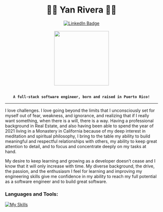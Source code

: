 <h1 align="center">🌊🌴 Yan Rivera 🌴🌊</h1>
<div id="badges" align="center">
  <a href="https://www.linkedin.com/in/ycrivera/">
    <img src="https://img.shields.io/badge/LinkedIn-blue?style=for-the-badge&logo=linkedin&logoColor=white" alt="LinkedIn Badge"/>
  </a>
</div>
 <br>
<div id="header" align="center">
  <img src="https://media.giphy.com/media/ZvLUtG6BZkBi0/giphy.gif" width="180"/>
</div>
<br>
<div  align="center"> 
  
**`A full-stack software engineer, born and raised in Puerto Rico!`**
  
</div>

<hr>
<p>I love challenges. I love going beyond the limits that I unconsciously set for myself out of fear, weakness, and ignorance, and realizing that if I really want something, when there is a will, there is a way. Having a professional background in Real Estate, and also having been able to spend the year of 2021 living in a Monastery in California because of my deep interest in meditation and spiritual philosophy, I bring to the table my ability to build meaningful and respectful relationships with others, my ability to keep great attention to detail, and to focus and concentrate deeply on my tasks at hand.</p>

<p>My desire to keep learning and growing as a developer doesn’t cease and I know that it will only increase with time. My diverse background, the drive, the passion, and the enthusiasm I feel for learning and improving my engineering skills give me confidence in my ability to reach my full potential as a software engineer and to build great software.</p>

<!-- <h3 align="left">Connect with me:</h3>

  
<a href="https://linkedin.com/in/ycrivera" rel="noreferrer" target="_blank"><img align="center" src="https://raw.githubusercontent.com/rahuldkjain/github-profile-readme-generator/master/src/images/icons/Social/linked-in-alt.svg" alt="ycrivera" height="30" width="40" /></a> -->



### Languages and Tools:
[![My Skills](https://skillicons.dev/icons?i=react,js,redux,postgres,ruby,rails,sql,nodejs,mongodb,express,aws,git,linux,html,css)](https://skillicons.dev)




<!--
**yanrivera19/yanrivera19** is a ✨ _special_ ✨ repository because its `README.md` (this file) appears on your GitHub profile.

Here are some ideas to get you started:

- 🔭 I’m currently working on ...
- 🌱 I’m currently learning ...
- 👯 I’m looking to collaborate on ...
- 🤔 I’m looking for help with ...
- 💬 Ask me about ...
- 📫 How to reach me: ...
- 😄 Pronouns: ...
- ⚡ Fun fact: ...
-->
